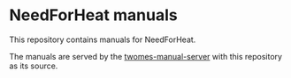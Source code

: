 # NeedForHeat manuals

This repository contains manuals for NeedForHeat.

The manuals are served by the [twomes-manual-server](https://github.com/energietransitie/twomes-manual-server) with this repository as its source.